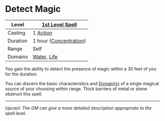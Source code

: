 # Detect Magic

| Level    | [1st Level Spell](1st%20Level%20Spells.md)                                           |
| -------- | ------------------------------------------------------------------------------------ |
| Casting  | 1 [Action](../../../../Game%20Procedures/Core%20Procedures/Action.md)                                  |
| Duration | 1 hour ([Concentration](../../Concentration.md))                     |
| Range    | Self                                                                                 |
| Domains  | [Water](../../Spell%20Domains/Water.md), [Life](../../Spell%20Domains/Life.md) |

You gain the ability to detect the presence of magic within a 30 feet of you for the duration.

You can discern the basic characteristics and [Domain(s)](../../Spell%20Domains/{Spell%20Domains}.md) of a single magical source of your choosing within range. Thick barriers of metal or stone obstruct this spell.

---
*Upcast: The GM can give a more detailed description appropriate to the spell level.*
